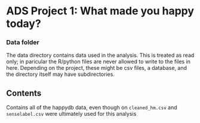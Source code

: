 # ADS Project 1: What made you happy today?
### Data folder

The data directory contains data used in the analysis. This is treated as read only; in paricular the R/python files are never allowed to write to the files in here. Depending on the project, these might be csv files, a database, and the directory itself may have subdirectories.

## Contents

Contains all of the happydb data, even though on `cleaned_hm.csv` and `senselabel.csv` were ultimately used for this analysis